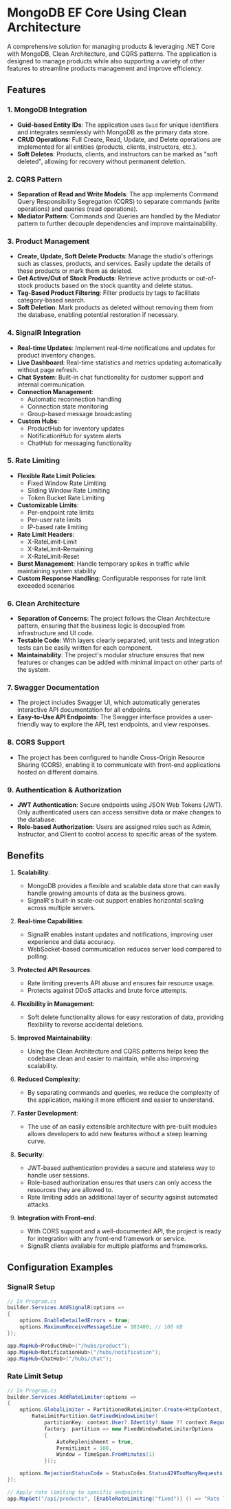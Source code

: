 # MongoDB EF Core Using Clean Architecture

A comprehensive solution for managing products & leveraging .NET Core with MongoDB, Clean Architecture, and CQRS patterns. The application is designed to manage products while also supporting a variety of other features to streamline products management and improve efficiency.

## Features

### 1. **MongoDB Integration**
   - **Guid-based Entity IDs**: The application uses `Guid` for unique identifiers and integrates seamlessly with MongoDB as the primary data store.
   - **CRUD Operations**: Full Create, Read, Update, and Delete operations are implemented for all entities (products, clients, instructors, etc.).
   - **Soft Deletes**: Products, clients, and instructors can be marked as "soft deleted", allowing for recovery without permanent deletion.

### 2. **CQRS Pattern**
   - **Separation of Read and Write Models**: The app implements Command Query Responsibility Segregation (CQRS) to separate commands (write operations) and queries (read operations).
   - **Mediator Pattern**: Commands and Queries are handled by the Mediator pattern to further decouple dependencies and improve maintainability.

### 3. **Product Management**
   - **Create, Update, Soft Delete Products**: Manage the studio's offerings such as classes, products, and services. Easily update the details of these products or mark them as deleted.
   - **Get Active/Out of Stock Products**: Retrieve active products or out-of-stock products based on the stock quantity and delete status.
   - **Tag-Based Product Filtering**: Filter products by tags to facilitate category-based search.
   - **Soft Deletion**: Mark products as deleted without removing them from the database, enabling potential restoration if necessary.

### 4. **SignalR Integration**
   - **Real-time Updates**: Implement real-time notifications and updates for product inventory changes.
   - **Live Dashboard**: Real-time statistics and metrics updating automatically without page refresh.
   - **Chat System**: Built-in chat functionality for customer support and internal communication.
   - **Connection Management**: 
     - Automatic reconnection handling
     - Connection state monitoring
     - Group-based message broadcasting
   - **Custom Hubs**:
     - ProductHub for inventory updates
     - NotificationHub for system alerts
     - ChatHub for messaging functionality

### 5. **Rate Limiting**
   - **Flexible Rate Limit Policies**:
     - Fixed Window Rate Limiting
     - Sliding Window Rate Limiting
     - Token Bucket Rate Limiting
   - **Customizable Limits**:
     - Per-endpoint rate limits
     - Per-user rate limits
     - IP-based rate limiting
   - **Rate Limit Headers**:
     - X-RateLimit-Limit
     - X-RateLimit-Remaining
     - X-RateLimit-Reset
   - **Burst Management**: Handle temporary spikes in traffic while maintaining system stability
   - **Custom Response Handling**: Configurable responses for rate limit exceeded scenarios

### 6. **Clean Architecture**
   - **Separation of Concerns**: The project follows the Clean Architecture pattern, ensuring that the business logic is decoupled from infrastructure and UI code.
   - **Testable Code**: With layers clearly separated, unit tests and integration tests can be easily written for each component.
   - **Maintainability**: The project's modular structure ensures that new features or changes can be added with minimal impact on other parts of the system.

### 7. **Swagger Documentation**
   - The project includes Swagger UI, which automatically generates interactive API documentation for all endpoints.
   - **Easy-to-Use API Endpoints**: The Swagger interface provides a user-friendly way to explore the API, test endpoints, and view responses.

### 8. **CORS Support**
   - The project has been configured to handle Cross-Origin Resource Sharing (CORS), enabling it to communicate with front-end applications hosted on different domains.

### 9. **Authentication & Authorization**
   - **JWT Authentication**: Secure endpoints using JSON Web Tokens (JWT). Only authenticated users can access sensitive data or make changes to the database.
   - **Role-based Authorization**: Users are assigned roles such as Admin, Instructor, and Client to control access to specific areas of the system.

## Benefits

1. **Scalability**: 
   - MongoDB provides a flexible and scalable data store that can easily handle growing amounts of data as the business grows.
   - SignalR's built-in scale-out support enables horizontal scaling across multiple servers.
   
2. **Real-time Capabilities**: 
   - SignalR enables instant updates and notifications, improving user experience and data accuracy.
   - WebSocket-based communication reduces server load compared to polling.
   
3. **Protected API Resources**: 
   - Rate limiting prevents API abuse and ensures fair resource usage.
   - Protects against DDoS attacks and brute force attempts.
   
4. **Flexibility in Management**: 
   - Soft delete functionality allows for easy restoration of data, providing flexibility to reverse accidental deletions.
   
5. **Improved Maintainability**: 
   - Using the Clean Architecture and CQRS patterns helps keep the codebase clean and easier to maintain, while also improving scalability.
   
6. **Reduced Complexity**: 
   - By separating commands and queries, we reduce the complexity of the application, making it more efficient and easier to understand.
   
7. **Faster Development**: 
   - The use of an easily extensible architecture with pre-built modules allows developers to add new features without a steep learning curve.
   
8. **Security**: 
   - JWT-based authentication provides a secure and stateless way to handle user sessions.
   - Role-based authorization ensures that users can only access the resources they are allowed to.
   - Rate limiting adds an additional layer of security against automated attacks.

9. **Integration with Front-end**: 
   - With CORS support and a well-documented API, the project is ready for integration with any front-end framework or service.
   - SignalR clients available for multiple platforms and frameworks.

## Configuration Examples

### SignalR Setup
```csharp
// In Program.cs
builder.Services.AddSignalR(options =>
{
    options.EnableDetailedErrors = true;
    options.MaximumReceiveMessageSize = 102400; // 100 KB
});

app.MapHub<ProductHub>("/hubs/product");
app.MapHub<NotificationHub>("/hubs/notification");
app.MapHub<ChatHub>("/hubs/chat");
```

### Rate Limit Setup
```csharp
// In Program.cs
builder.Services.AddRateLimiter(options =>
{
    options.GlobalLimiter = PartitionedRateLimiter.Create<HttpContext, string>(context =>
        RateLimitPartition.GetFixedWindowLimiter(
            partitionKey: context.User?.Identity?.Name ?? context.Request.Headers.Host.ToString(),
            factory: partition => new FixedWindowRateLimiterOptions
            {
                AutoReplenishment = true,
                PermitLimit = 100,
                Window = TimeSpan.FromMinutes(1)
            }));

    options.RejectionStatusCode = StatusCodes.Status429TooManyRequests;
});

// Apply rate limiting to specific endpoints
app.MapGet("/api/products", [EnableRateLimiting("fixed")] () => "Rate limited endpoint");
```
